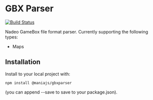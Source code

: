 # GBX Parser
[![Build Status](https://travis-ci.org/ManiaJS/gbxparser.svg?branch=master)](https://travis-ci.org/ManiaJS/gbxparser)

Nadeo GameBox file format parser. Currently supporting the following types:

- Maps


## Installation

Install to your local project with:

```
npm install @maniajs/gbxparser
```
(you can append --save to save to your package.json).

